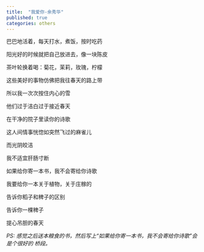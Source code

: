 ```yaml
---
title:  "我爱你-余秀华"
published: true
categories: others
---
```


巴巴地活着，每天打水，煮饭，按时吃药

阳光好的时候就把自己放进去，像一块陈皮

茶叶轮换着喝：菊花，茉莉，玫瑰，柠檬

这些美好的事物仿佛把我往春天的路上带

所以我一次次按住内心的雪

他们过于洁白过于接近春天

在干净的院子里读你的诗歌

这人间情事恍惚如突然飞过的麻雀儿

而光阴皎洁

我不适宜肝肠寸断

如果给你寄一本书，我不会寄给你诗歌

我要给你一本关于植物，关于庄稼的

告诉你稻子和稗子的区别

告诉你一棵稗子

提心吊胆的春天

*PS: 感觉之后送本粮食的书，然后写上“如果给你寄一本书，我不会寄给你诗歌”会是个很好的
桥段。*
